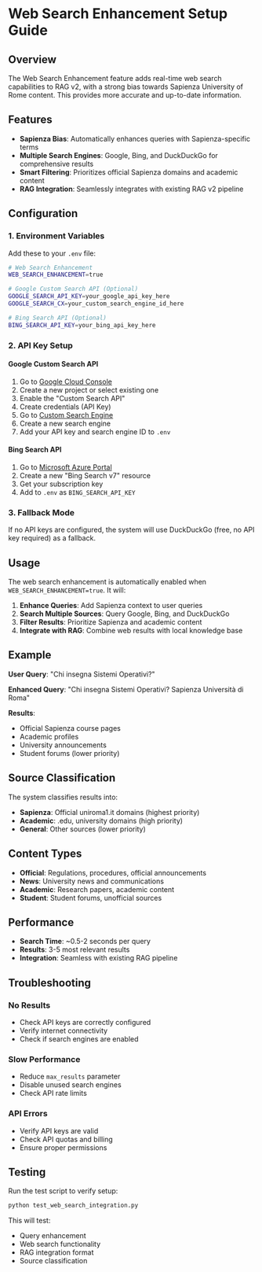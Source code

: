 # Web Search Enhancement Setup Guide

## Overview

The Web Search Enhancement feature adds real-time web search capabilities to RAG v2, with a strong bias towards Sapienza University of Rome content. This provides more accurate and up-to-date information.

## Features

- **Sapienza Bias**: Automatically enhances queries with Sapienza-specific terms
- **Multiple Search Engines**: Google, Bing, and DuckDuckGo for comprehensive results
- **Smart Filtering**: Prioritizes official Sapienza domains and academic content
- **RAG Integration**: Seamlessly integrates with existing RAG v2 pipeline

## Configuration

### 1. Environment Variables

Add these to your `.env` file:

```bash
# Web Search Enhancement
WEB_SEARCH_ENHANCEMENT=true

# Google Custom Search API (Optional)
GOOGLE_SEARCH_API_KEY=your_google_api_key_here
GOOGLE_SEARCH_CX=your_custom_search_engine_id_here

# Bing Search API (Optional)
BING_SEARCH_API_KEY=your_bing_api_key_here
```

### 2. API Key Setup

#### Google Custom Search API
1. Go to [Google Cloud Console](https://console.cloud.google.com/)
2. Create a new project or select existing one
3. Enable the "Custom Search API"
4. Create credentials (API Key)
5. Go to [Custom Search Engine](https://cse.google.com/cse/)
6. Create a new search engine
7. Add your API key and search engine ID to `.env`

#### Bing Search API
1. Go to [Microsoft Azure Portal](https://portal.azure.com/)
2. Create a new "Bing Search v7" resource
3. Get your subscription key
4. Add to `.env` as `BING_SEARCH_API_KEY`

### 3. Fallback Mode

If no API keys are configured, the system will use DuckDuckGo (free, no API key required) as a fallback.

## Usage

The web search enhancement is automatically enabled when `WEB_SEARCH_ENHANCEMENT=true`. It will:

1. **Enhance Queries**: Add Sapienza context to user queries
2. **Search Multiple Sources**: Query Google, Bing, and DuckDuckGo
3. **Filter Results**: Prioritize Sapienza and academic content
4. **Integrate with RAG**: Combine web results with local knowledge base

## Example

**User Query**: "Chi insegna Sistemi Operativi?"

**Enhanced Query**: "Chi insegna Sistemi Operativi? Sapienza Università di Roma"

**Results**: 
- Official Sapienza course pages
- Academic profiles
- University announcements
- Student forums (lower priority)

## Source Classification

The system classifies results into:

- **Sapienza**: Official uniroma1.it domains (highest priority)
- **Academic**: .edu, university domains (high priority)
- **General**: Other sources (lower priority)

## Content Types

- **Official**: Regulations, procedures, official announcements
- **News**: University news and communications
- **Academic**: Research papers, academic content
- **Student**: Student forums, unofficial sources

## Performance

- **Search Time**: ~0.5-2 seconds per query
- **Results**: 3-5 most relevant results
- **Integration**: Seamless with existing RAG pipeline

## Troubleshooting

### No Results
- Check API keys are correctly configured
- Verify internet connectivity
- Check if search engines are enabled

### Slow Performance
- Reduce `max_results` parameter
- Disable unused search engines
- Check API rate limits

### API Errors
- Verify API keys are valid
- Check API quotas and billing
- Ensure proper permissions

## Testing

Run the test script to verify setup:

```bash
python test_web_search_integration.py
```

This will test:
- Query enhancement
- Web search functionality
- RAG integration format
- Source classification 